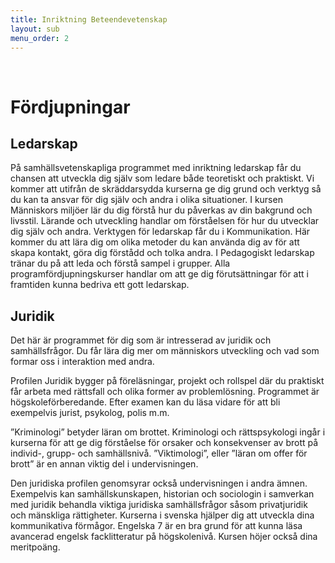 ```yaml
---
title: Inriktning Beteendevetenskap
layout: sub
menu_order: 2
---
```


<br>

# Fördjupningar

## Ledarskap

På samhällsvetenskapliga programmet med inriktning ledarskap
får du chansen att utveckla dig själv som ledare både
teoretiskt och praktiskt. Vi kommer att utifrån de skräddarsydda
kurserna ge dig grund och verktyg så du kan ta ansvar
för dig själv och andra i olika situationer. I kursen Människors
miljöer lär du dig förstå hur du påverkas av din bakgrund och
livsstil. Lärande och utveckling handlar om förståelsen för hur
du utvecklar dig själv och andra. Verktygen för ledarskap får
du i Kommunikation. Här kommer du att lära dig om olika
metoder du kan använda dig av för att skapa kontakt, göra
dig förstådd och tolka andra. I Pedagogiskt ledarskap tränar
du på att leda och förstå sampel i grupper. Alla programfördjupningskurser
handlar om att ge dig förutsättningar för att i
framtiden kunna bedriva ett gott ledarskap.

## Juridik

Det här är programmet för dig som är intresserad av juridik
och samhällsfrågor. Du får lära dig mer om människors utveckling
och vad som formar oss i interaktion med andra.

Profilen Juridik bygger på föreläsningar, projekt och rollspel
där du praktiskt får arbeta med rättsfall och olika former av
problemlösning. Programmet är högskoleförberedande. Efter
examen kan du läsa vidare för att bli exempelvis jurist, psykolog,
polis m.m.

”Kriminologi” betyder läran om brottet. Kriminologi och
rättspsykologi ingår i kurserna för att ge dig förståelse för
orsaker och konsekvenser av brott på individ-, grupp- och
samhällsnivå. ”Viktimologi”, eller ”läran om offer för brott”
är en annan viktig del i undervisningen.

Den juridiska profilen genomsyrar också undervisningen i
andra ämnen. Exempelvis kan samhällskunskapen, historian
och sociologin i samverkan med juridik behandla viktiga
juridiska samhällsfrågor såsom privatjuridik och mänskliga
rättigheter. Kurserna i svenska hjälper dig att utveckla dina
kommunikativa förmågor. Engelska 7 är en bra grund för att
kunna läsa avancerad engelsk facklitteratur på högskolenivå.
Kursen höjer också dina meritpoäng.
